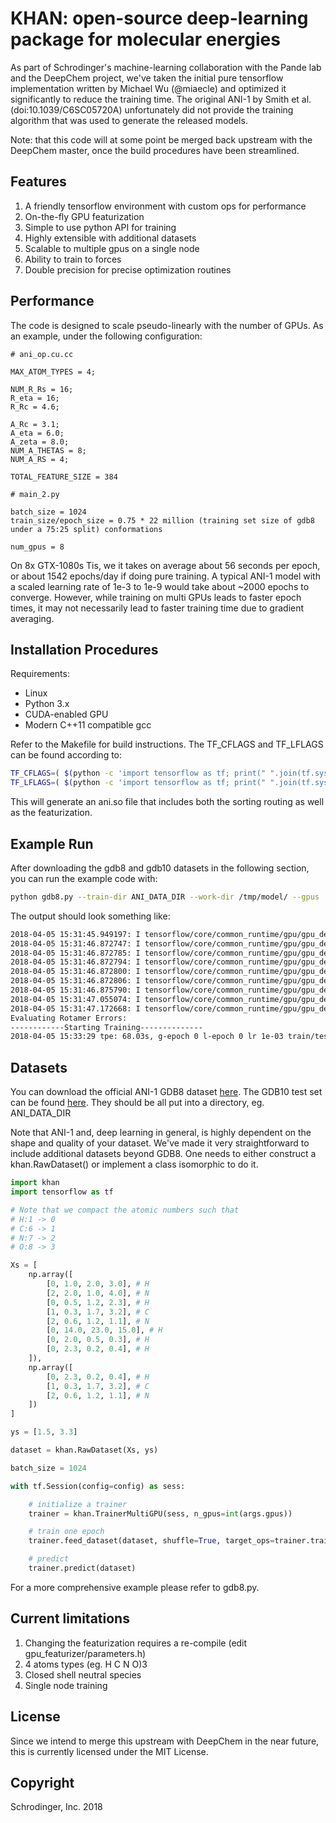 # KHAN: open-source deep-learning package for molecular energies	

As part of Schrodinger's machine-learning collaboration with the Pande lab and the DeepChem project,
we've taken the initial pure tensorflow implementation written by Michael Wu (@miaecle) and optimized
it significantly to reduce the training time.  The original ANI-1 by Smith et al. (doi:10.1039/C6SC05720A)
unfortunately did not provide the training algorithm that was used to generate the released models. 

Note: that this code will at some point be merged back upstream with the DeepChem master, once the
build procedures have been streamlined.

## Features

1. A friendly tensorflow environment with custom ops for performance
2. On-the-fly GPU featurization 
3. Simple to use python API for training
4. Highly extensible with additional datasets
5. Scalable to multiple gpus on a single node
6. Ability to train to forces
7. Double precision for precise optimization routines

## Performance

The code is designed to scale pseudo-linearly with the number of GPUs. As an example, 
under the following configuration:

```
# ani_op.cu.cc

MAX_ATOM_TYPES = 4;

NUM_R_Rs = 16;
R_eta = 16;
R_Rc = 4.6;

A_Rc = 3.1;
A_eta = 6.0;
A_zeta = 8.0;
NUM_A_THETAS = 8;
NUM_A_RS = 4;

TOTAL_FEATURE_SIZE = 384

# main_2.py

batch_size = 1024
train_size/epoch_size = 0.75 * 22 million (training set size of gdb8 under a 75:25 split) conformations

num_gpus = 8
```

On 8x GTX-1080s Tis, we it takes on average about 56 seconds per epoch, or about 1542 epochs/day if doing
pure training. A typical ANI-1 model with a scaled learning rate of 1e-3 to 1e-9 would take about ~2000
epochs to converge. However, while training on multi GPUs leads to faster epoch times, it may not necessarily
lead to faster training time due to gradient averaging.

## Installation Procedures

Requirements:

- Linux
- Python 3.x
- CUDA-enabled GPU
- Modern C++11 compatible gcc

Refer to the Makefile for build instructions. The TF_CFLAGS and TF_LFLAGS can be found according to:

``` bash
TF_CFLAGS=( $(python -c 'import tensorflow as tf; print(" ".join(tf.sysconfig.get_compile_flags()))') )
TF_LFLAGS=( $(python -c 'import tensorflow as tf; print(" ".join(tf.sysconfig.get_link_flags()))') )
```

This will generate an ani.so file that includes both the sorting routing as well as the featurization.

## Example Run

After downloading the gdb8 and gdb10 datasets in the following section, you can run the example code with:

``` bash
python gdb8.py --train-dir ANI_DATA_DIR --work-dir /tmp/model/ --gpus  --ani
```

The output should look something like:
``` bash
2018-04-05 15:31:45.949197: I tensorflow/core/common_runtime/gpu/gpu_device.cc:1423] Adding visible gpu devices: 0, 1, 2
2018-04-05 15:31:46.872747: I tensorflow/core/common_runtime/gpu/gpu_device.cc:911] Device interconnect StreamExecutor with strength 1 edge matrix:
2018-04-05 15:31:46.872785: I tensorflow/core/common_runtime/gpu/gpu_device.cc:917]      0 1 2 
2018-04-05 15:31:46.872794: I tensorflow/core/common_runtime/gpu/gpu_device.cc:930] 0:   N N N 
2018-04-05 15:31:46.872800: I tensorflow/core/common_runtime/gpu/gpu_device.cc:930] 1:   N N Y 
2018-04-05 15:31:46.872806: I tensorflow/core/common_runtime/gpu/gpu_device.cc:930] 2:   N Y N 
2018-04-05 15:31:46.875790: I tensorflow/core/common_runtime/gpu/gpu_device.cc:1041] Created TensorFlow device (/job:localhost/replica:0/task:0/device:GPU:0 with 11380 MB memory) -> physical GPU (device: 0, name: TITAN X (Pascal), pci bus id: 0000:05:00.0, compute capability: 6.1)
2018-04-05 15:31:47.055074: I tensorflow/core/common_runtime/gpu/gpu_device.cc:1041] Created TensorFlow device (/job:localhost/replica:0/task:0/device:GPU:1 with 7543 MB memory) -> physical GPU (device: 1, name: GeForce GTX 1080, pci bus id: 0000:02:00.0, compute capability: 6.1)
2018-04-05 15:31:47.172668: I tensorflow/core/common_runtime/gpu/gpu_device.cc:1041] Created TensorFlow device (/job:localhost/replica:0/task:0/device:GPU:2 with 6209 MB memory) -> physical GPU (device: 2, name: GeForce GTX 1080, pci bus id: 0000:4f:00.0, compute capability: 6.1)
Evaluating Rotamer Errors:
------------Starting Training--------------
2018-04-05 15:33:29 tpe: 68.03s, g-epoch 0 l-epoch 0 lr 1e-03 train/test abs rmse: 52.67 kcal/mol, 28.59 kcal/mol | gdb11 abs rmse 45.49 kcal/mol | 
```

## Datasets

You can download the official ANI-1 GDB8 dataset [here](https://figshare.com/collections/_/3846712). The GDB10 test
set can be found [here](https://github.com/isayev/ANI1_dataset/blob/master/benchmark/ani1_gdb10_ts.h5).
They should be all put into a directory, eg. ANI_DATA_DIR

Note that ANI-1 and, deep learning in general, is highly dependent on the shape and quality of your dataset.
We've made it very straightforward to include additional datasets beyond GDB8. One needs to either
construct a khan.RawDataset() or implement a class isomorphic to do it. 

``` python
import khan
import tensorflow as tf

# Note that we compact the atomic numbers such that 
# H:1 -> 0
# C:6 -> 1
# N:7 -> 2
# O:8 -> 3

Xs = [
    np.array([
        [0, 1.0, 2.0, 3.0], # H
        [2, 2.0, 1.0, 4.0], # N
        [0, 0.5, 1.2, 2.3], # H
        [1, 0.3, 1.7, 3.2], # C
        [2, 0.6, 1.2, 1.1], # N
        [0, 14.0, 23.0, 15.0], # H
        [0, 2.0, 0.5, 0.3], # H
        [0, 2.3, 0.2, 0.4], # H
    ]),
    np.array([
        [0, 2.3, 0.2, 0.4], # H
        [1, 0.3, 1.7, 3.2], # C
        [2, 0.6, 1.2, 1.1], # N
    ])
]

ys = [1.5, 3.3]

dataset = khan.RawDataset(Xs, ys)

batch_size = 1024

with tf.Session(config=config) as sess:

    # initialize a trainer
    trainer = khan.TrainerMultiGPU(sess, n_gpus=int(args.gpus))

    # train one epoch
    trainer.feed_dataset(dataset, shuffle=True, target_ops=trainer.train_op, batch_size=batch_size)

    # predict
    trainer.predict(dataset)

```

For a more comprehensive example please refer to gdb8.py.


## Current limitations

1. Changing the featurization requires a re-compile (edit gpu_featurizer/parameters.h)
2. 4 atoms types (eg. H C N O)3
3. Closed shell neutral species
4. Single node training

## License

Since we intend to merge this upstream with DeepChem in the near future, this is currently licensed
under the MIT License.

## Copyright

Schrodinger, Inc. 2018